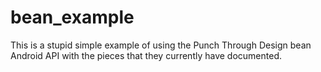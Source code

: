 # bean_example
This is a stupid simple example of using the Punch Through Design bean Android API with the pieces that they currently have documented.

